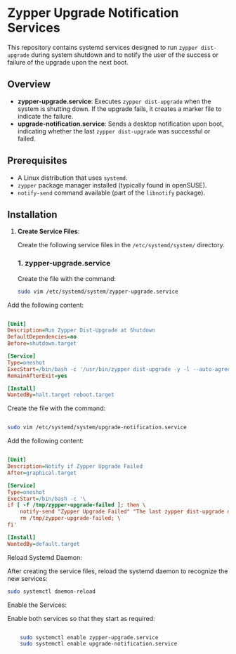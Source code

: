 # Zypper Upgrade Notification Services

This repository contains systemd services designed to run `zypper dist-upgrade` during system shutdown and to notify the user of the success or failure of the upgrade upon the next boot.

## Overview

- **zypper-upgrade.service**: Executes `zypper dist-upgrade` when the system is shutting down. If the upgrade fails, it creates a marker file to indicate the failure.
- **upgrade-notification.service**: Sends a desktop notification upon boot, indicating whether the last `zypper dist-upgrade` was successful or failed.

## Prerequisites

- A Linux distribution that uses `systemd`.
- `zypper` package manager installed (typically found in openSUSE).
- `notify-send` command available (part of the `libnotify` package).

## Installation

1. **Create Service Files**:

   Create the following service files in the `/etc/systemd/system/` directory.

   ### 1. zypper-upgrade.service

   Create the file with the command:

   ```bash
   sudo vim /etc/systemd/system/zypper-upgrade.service
   ```
Add the following content:

```ini

[Unit]
Description=Run Zypper Dist-Upgrade at Shutdown
DefaultDependencies=no
Before=shutdown.target

[Service]
Type=oneshot
ExecStart=/bin/bash -c '/usr/bin/zypper dist-upgrade -y -l --auto-agree-with-product-licenses --no-recommends || touch /tmp/zypper-upgrade-failed'
RemainAfterExit=yes

[Install]
WantedBy=halt.target reboot.target
```
Create the file with the command:

```bash

sudo vim /etc/systemd/system/upgrade-notification.service
```
Add the following content:

```ini

[Unit]
Description=Notify if Zypper Upgrade Failed
After=graphical.target

[Service]
Type=oneshot
ExecStart=/bin/bash -c '\
if [ -f /tmp/zypper-upgrade-failed ]; then \
    notify-send "Zypper Upgrade Failed" "The last zypper dist-upgrade did not complete successfully."; \
    rm /tmp/zypper-upgrade-failed; \
fi'

[Install]
WantedBy=default.target
```

Reload Systemd Daemon:

After creating the service files, reload the systemd daemon to recognize the new services:

```bash
sudo systemctl daemon-reload
```
Enable the Services:

Enable both services so that they start as required:

```bash

    sudo systemctl enable zypper-upgrade.service
    sudo systemctl enable upgrade-notification.service
```
